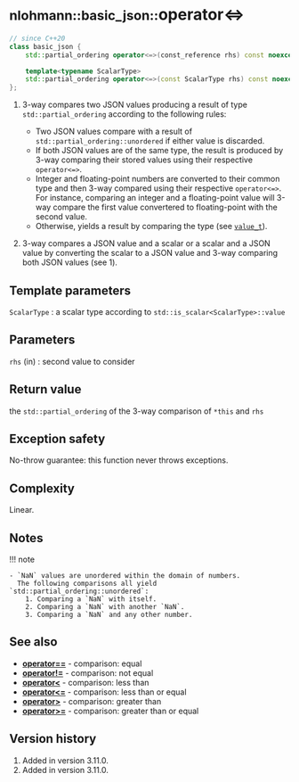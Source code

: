 # <small>nlohmann::basic_json::</small>operator<=>

```cpp
// since C++20
class basic_json {
    std::partial_ordering operator<=>(const_reference rhs) const noexcept;  // (1)

    template<typename ScalarType>
    std::partial_ordering operator<=>(const ScalarType rhs) const noexcept; // (2)
};
```

1. 3-way compares two JSON values producing a result of type `std::partial_ordering` according to the following rules:
    - Two JSON values compare with a result of `std::partial_ordering::unordered` if either value is discarded.
    - If both JSON values are of the same type, the result is produced by 3-way comparing their stored values using their
      respective `operator<=>`.
    - Integer and floating-point numbers are converted to their common type and then 3-way compared using their respective
      `operator<=>`.
      For instance, comparing an integer and a floating-point value will 3-way compare the first value convertered to
      floating-point with the second value.
    - Otherwise, yields a result by comparing the type (see [`value_t`](value_t.md)).
  
2. 3-way compares a JSON value and a scalar or a scalar and a JSON value by converting the scalar to a JSON value and 3-way
   comparing both JSON values (see 1).

## Template parameters

`ScalarType`
:   a scalar type according to `std::is_scalar<ScalarType>::value`

## Parameters

`rhs` (in)
:   second value to consider 

## Return value

the `std::partial_ordering` of the 3-way comparison of `*this` and `rhs`

## Exception safety

No-throw guarantee: this function never throws exceptions.

## Complexity

Linear.

## Notes

!!! note

    - `NaN` values are unordered within the domain of numbers.
      The following comparisons all yield `std::partial_ordering::unordered`:
        1. Comparing a `NaN` with itself.
        2. Comparing a `NaN` with another `NaN`.
        3. Comparing a `NaN` and any other number.

## See also

- [**operator==**](operator_eq.md) - comparison: equal
- [**operator!=**](operator_ne.md) - comparison: not equal
- [**operator<**](operator_lt.md) - comparison: less than
- [**operator<=**](operator_le.md) - comparison: less than or equal
- [**operator>**](operator_gt.md) - comparison: greater than
- [**operator>=**](operator_ge.md) - comparison: greater than or equal

## Version history

1. Added in version 3.11.0.
2. Added in version 3.11.0.
